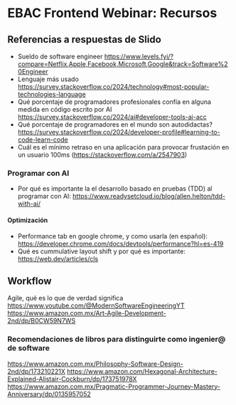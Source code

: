 # EBAC Frontend Webinar: Recursos

## Referencias a respuestas de Slido
- Sueldo de software engineer https://www.levels.fyi/?compare=Netflix,Apple,Facebook,Microsoft,Google&track=Software%20Engineer
- Lenguaje más usado https://survey.stackoverflow.co/2024/technology#most-popular-technologies-language
- Qué porcentaje de programadores profesionales confía en alguna medida en código escrito por AI https://survey.stackoverflow.co/2024/ai#developer-tools-ai-acc
- Qué porcentaje de programadores en el mundo son autodidactas? https://survey.stackoverflow.co/2024/developer-profile#learning-to-code-learn-code
- Cuál es el mínimo retraso en una aplicación para provocar frustación en un usuario 100ms (https://stackoverflow.com/a/2547903)

### Programar con AI
- Por qué es importante la el desarrollo basado en pruebas (TDD) al programar con AI: https://www.readysetcloud.io/blog/allen.helton/tdd-with-ai/

#### Optimización
- Performance tab en google chrome, y como usarla (en español): https://developer.chrome.com/docs/devtools/performance?hl=es-419
- Qué es cummulative layout shift y por qué es importante: https://web.dev/articles/cls

## Workflow
Agile, qué es lo que de verdad significa
https://www.youtube.com/@ModernSoftwareEngineeringYT
https://www.amazon.com.mx/Art-Agile-Development-2nd/dp/B0CW59N7WS

### Recomendaciones de libros para distinguirte como ingenier@ de software
https://www.amazon.com.mx/Philosophy-Software-Design-2nd/dp/173210221X
https://www.amazon.com/Hexagonal-Architecture-Explained-Alistair-Cockburn/dp/173751978X
https://www.amazon.com.mx/Pragmatic-Programmer-Journey-Mastery-Anniversary/dp/0135957052

